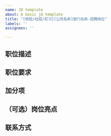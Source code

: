 ```yaml
---
name: JD template
about: A basic jd template
title: "[校招/社招/实习][公司名称]部门名称-招聘岗位"
labels: ''
assignees: ''

---
```


<!--可以在右边选择职位的一些 label，如 balance\可远程 等等，便于候选人筛选，并突出亮点。如果没有你想要的 label，可以联系微信号：qtmuniao 讨论后进行添加 -->

## 职位描述

## 职位要求

##  加分项

## （可选）岗位亮点

## 联系方式
